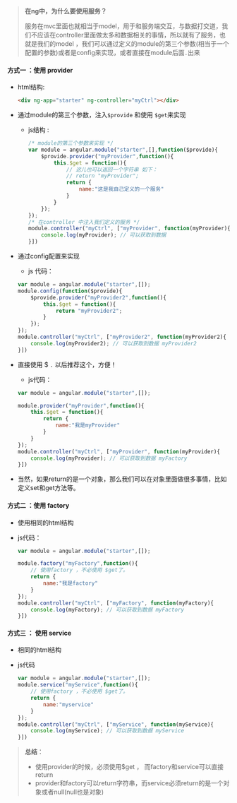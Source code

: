 > **<font color='#666'>在ng中，为什么要使用服务？</font>**
> 
> 服务在mvc里面也就相当于model，用于和服务端交互，与数据打交道，我们不应该在controller里面做太多和数据相关的事情，所以就有了服务，也就是我们的model ，我们可以通过定义的module的第三个参数(相当于一个配置的参数)或者是config来实现，或者直接在module后面`.`出来

#### 方式一 ：使用 provider

- html结构:
    ```html
    <div ng-app="starter" ng-controller="myCtrl"></div>
    ```

- 通过module的第三个参数，注入`$provide` 和使用 `$get`来实现
  * js结构 : 
    ```javascript
    /* module的第三个参数来实现 */
	var module = angular.module("starter",[],function($provide){
		$provide.provider("myProvider",function(){
			this.$get = function(){
				// 这儿也可以返回一个字符串 如下：
				// return "myProvider";
				return {
					name:"这是我自己定义的一个服务"
				}
			}
		});
	});
	/* 在controller 中注入我们定义的服务 */
	module.controller("myCtrl", ["myProvider", function(myProvider){
		console.log(myProvider); // 可以获取到数据
	}])
	```

- 通过config配置来实现
    * js 代码：
    ```javascript
	var module = angular.module("starter",[]);
	module.config(function($provide){
		$provide.provider("myProvider2",function(){
			this.$get = function(){
				return "myProvider2";
			}
		});
	});
	module.controller("myCtrl", ["myProvider2", function(myProvider2){
		console.log(myProvider2); // 可以获取到数据 myProvider2
	}])
   ```

- 直接使用 $ `.` 以后推荐这个，方便！
    * js代码：
	```javascript
	var module = angular.module("starter",[]);
	
	module.provider("myProvider",function(){
		this.$get = function(){
			return {
				name:"我是myProvider"
			}
		}
	});
	module.controller("myCtrl", ["myProvider", function(myProvider){
		console.log(myProvider); // 可以获取到数据 myFactory
	}])
   ```

-  当然，如果return的是一个对象，那么我们可以在对象里面做很多事情，比如定义set和get方法等。

#### 方式二 ：使用 factory

- 使用相同的html结构

- js代码：
	```javascript
	var module = angular.module("starter",[]);
	
	module.factory("myFactory",function(){
		// 使用factory ，不必使用 $get了。
		return {
			name:"我是factory"
		}
	});
	module.controller("myCtrl", ["myFactory", function(myFactory){
		console.log(myFactory); // 可以获取到数据 myFactory
	}])
	```

#### 方式三 ： 使用 service

- 相同的html结构

- js代码

	```javascript
	var module = angular.module("starter",[]);
	module.service("myService",function(){
	    // 使用factory ，不必使用 $get了。
		return {
			name:"myservice"
		}
	});
	module.controller("myCtrl", ["myService", function(myService){
		console.log(myService); // 可以获取到数据 myService
	}])
	```

> **<font color='#666'>总结</font>**：
> 
>-  使用provider的时候，必须使用$get ， 而factory和service可以直接return
>- provider和factory可以return字符串，而service必须return的是一个对象或者null(null也是对象)